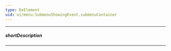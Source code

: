 ```yaml
---
type: DxElement
uid: ui/menu:SubmenuShowingEvent.submenuContainer
---
```

---
##### shortDescription
<!-- Description goes here -->

---
<!-- Description goes here -->